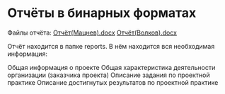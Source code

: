 # Отчёты в бинарных форматах

Файлы отчёта: [Отчёт(Мацнев).docx](/Отчёт(Мацнев).docx)
              [Отчёт(Волков).docx](/Отчёт(Волков).docx)

Отчёт находится в папке reports. В нём находится вся необходимая информация:

Общая информация о проекте
Общая характеристика деятельности организации (заказчика проекта)
Описание задания по проектной практике
Описание достигнутых результатов по проектной практике
